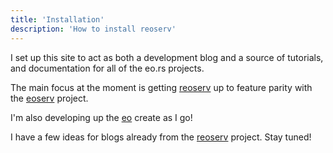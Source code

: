 ```yaml
---
title: 'Installation'
description: 'How to install reoserv'
---
```


I set up this site to act as both a development blog
and a source of tutorials, and documentation for all
of the eo.rs projects.

The main focus at the moment is getting [reoserv](https://github.com/sorokya/reoserv)
up to feature parity with the [eoserv](https://eoserv.net/) project.

I'm also developing up the [eo](https://github.com/sorokya/eo) create as I go!

I have a few ideas for blogs already from the [reoserv](https://github.com/sorokya/reoserv)
project. Stay tuned!

